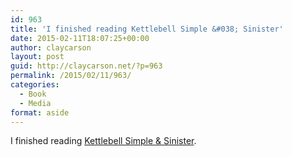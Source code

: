 ```yaml
---
id: 963
title: 'I finished reading Kettlebell Simple &#038; Sinister'
date: 2015-02-11T18:07:25+00:00
author: claycarson
layout: post
guid: http://claycarson.net/?p=963
permalink: /2015/02/11/963/
categories:
  - Book
  - Media
format: aside
---
```

I finished reading [Kettlebell Simple & Sinister](http://amazon.com/exec/obidos/ASIN/B00GF2HP9G/claycarson0c-20).